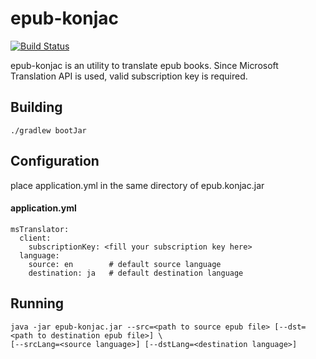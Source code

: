 # epub-konjac 

[![Build Status](https://travis-ci.org/ynojima/epub-konjac.svg?branch=master)](https://travis-ci.org/ynojima/epub-konjac)

epub-konjac is an utility to translate epub books. Since Microsoft Translation API is used, valid subscription key is required.

## Building

```
./gradlew bootJar
```

## Configuration

place application.yml in the same directory of epub.konjac.jar

#### application.yml

```
msTranslator:
  client:
    subscriptionKey: <fill your subscription key here>
  language:
    source: en        # default source language
    destination: ja   # default destination language
```

## Running

```
java -jar epub-konjac.jar --src=<path to source epub file> [--dst=<path to destination epub file>] \
[--srcLang=<source language>] [--dstLang=<destination language>]
```
